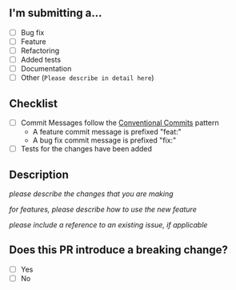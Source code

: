 ## I'm submitting a...

- [ ] Bug fix
- [ ] Feature
- [ ] Refactoring
- [ ] Added tests
- [ ] Documentation
- [ ] Other (`Please describe in detail here`)

## Checklist

- [ ] Commit Messages follow the [Conventional Commits](https://www.conventionalcommits.org/zh-hans/v1.0.0-beta.4/) pattern
  - A feature commit message is prefixed "feat:"
  - A bug fix commit message is prefixed "fix:"
- [ ] Tests for the changes have been added

## Description

_please describe the changes that you are making_

_for features, please describe how to use the new feature_

_please include a reference to an existing issue, if applicable_

## Does this PR introduce a breaking change?

- [ ] Yes
- [ ] No

